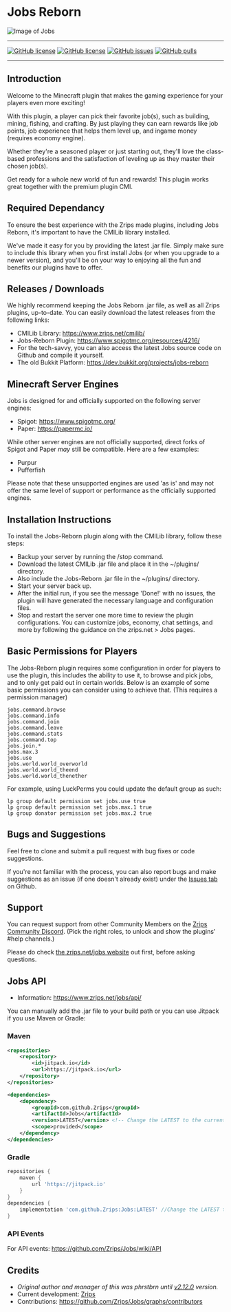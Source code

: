# Jobs Reborn

![Image of Jobs](https://www.spigotmc.org/data/resource_icons/4/4216.jpg?1424463769)

-------

[![GitHub license](https://img.shields.io/badge/license-Apache-brightgreen.svg)](https://github.com/Zrips/Jobs/blob/master/LICENSE-Apache.txt) [![GitHub license](https://img.shields.io/badge/license-GNU--GPL-brightgreen.svg)](https://github.com/Zrips/Jobs/blob/master/LICENSE-GNU-GPL.txt) [![GitHub issues](https://img.shields.io/github/issues/Zrips/Jobs.svg)](https://github.com/Zrips/Jobs/issues) [![GitHub pulls](https://img.shields.io/github/issues-pr/Zrips/Jobs.svg)](https://github.com/Zrips/Jobs/pulls)

-------

## Introduction

Welcome to the Minecraft plugin that makes the gaming experience for your players even more exciting! 

With this plugin, a player can pick their favorite job(s), such as building, mining, fishing, and crafting. By just playing they can earn rewards like job points, job experience that helps them level up, and ingame money (requires economy engine). 

Whether they're a seasoned player or just starting out, they'll love the class-based professions and the satisfaction of leveling up as they master their chosen job(s). 

Get ready for a whole new world of fun and rewards! This plugin works great together with the premium plugin CMI.

## Required Dependancy

To ensure the best experience with the Zrips made plugins, including Jobs Reborn, it's important to have the CMILib library installed. 

We've made it easy for you by providing the latest .jar file. Simply make sure to include this library when you first install Jobs (or when you upgrade to a newer version), and you'll be on your way to enjoying all the fun and benefits our plugins have to offer.

## Releases / Downloads

We highly recommend keeping the Jobs Reborn .jar file, as well as all Zrips plugins, up-to-date. You can easily download the latest releases from the following links:

- CMILib Library: https://www.zrips.net/cmilib/
- Jobs-Reborn Plugin: https://www.spigotmc.org/resources/4216/
- For the tech-savvy, you can also access the latest Jobs source code on Github and compile it yourself.
- The old Bukkit Platform: https://dev.bukkit.org/projects/jobs-reborn

## Minecraft Server Engines

Jobs is designed for and officially supported on the following server engines:

- Spigot: https://www.spigotmc.org/
- Paper: https://papermc.io/

While other server engines are not officially supported, direct forks of Spigot and Paper _may_ still be compatible. Here are a few examples:

- Purpur
- Pufferfish

Please note that these unsupported engines are used 'as is' and may not offer the same level of support or performance as the officially supported engines.

## Installation Instructions

To install the Jobs-Reborn plugin along with the CMILib library, follow these steps:

- Backup your server by running the /stop command.
- Download the latest CMILib .jar file and place it in the ~/plugins/ directory.
- Also include the Jobs-Reborn .jar file in the ~/plugins/ directory.
- Start your server back up.
- After the initial run, if you see the message 'Done!' with no issues, the plugin will have generated the necessary language and configuration files.
- Stop and restart the server one more time to review the plugin configurations. You can customize jobs, economy, chat settings, and more by following the guidance on the zrips.net > Jobs pages.

## Basic Permissions for Players

The Jobs-Reborn plugin requires some configuration in order for players to use the plugin, this includes the ability to use it, to browse and pick jobs, and to only get paid out in certain worlds. Below is an example of some basic permissions you can consider using to achieve that. (This requires a permission manager)

```
jobs.command.browse
jobs.command.info
jobs.command.join
jobs.command.leave
jobs.command.stats
jobs.command.top
jobs.join.*
jobs.max.3
jobs.use
jobs.world.world_overworld
jobs.world.world_theend
jobs.world.world_thenether
```

For example, using LuckPerms you could update the default group as such:
```
lp group default permission set jobs.use true
lp group default permission set jobs.max.1 true
lp group donator permission set jobs.max.2 true
```

## Bugs and Suggestions

Feel free to clone and submit a pull request with bug fixes or code suggestions. 

If you're not familiar with the process, you can also report bugs and make suggestions as an issue (if one doesn't already exist) under the [Issues tab](https://github.com/Zrips/Jobs/issues) on Github.

## Support

You can request support from other Community Members on the [Zrips Community Discord](https://discord.gg/dDMamN4). (Pick the right roles, to unlock and show the plugins' #help channels.)

Please do check [the zrips.net/jobs website](https://www.zrips.net/jobs/) out first, before asking questions.

## Jobs API

- Information: https://www.zrips.net/jobs/api/

You can manually add the .jar file to your build path or you can use Jitpack if you use Maven or Gradle:

### Maven

```xml
<repositories>
    <repository>
        <id>jitpack.io</id>
        <url>https://jitpack.io</url>
    </repository>
</repositories>

<dependencies>
    <dependency>
        <groupId>com.github.Zrips</groupId>
        <artifactId>Jobs</artifactId>
        <version>LATEST</version> <!-- Change the LATEST to the current version of jobs -->
        <scope>provided</scope>
    </dependency>
</dependencies>
```

### Gradle

```gradle
repositories {
    maven { 
        url 'https://jitpack.io' 
    }
}
dependencies {
    implementation 'com.github.Zrips:Jobs:LATEST' //Change the LATEST to the current version of jobs
}
```

### API Events

For API events: https://github.com/Zrips/Jobs/wiki/API

## Credits

- _Original author and manager of this was phrstbrn until [v2.12.0](https://dev.bukkit.org/projects/jobs/files/808311) version._
- Current development: [Zrips](https://www.spigotmc.org/resources/authors/zrips.24572/)
- Contributions: https://github.com/Zrips/Jobs/graphs/contributors

